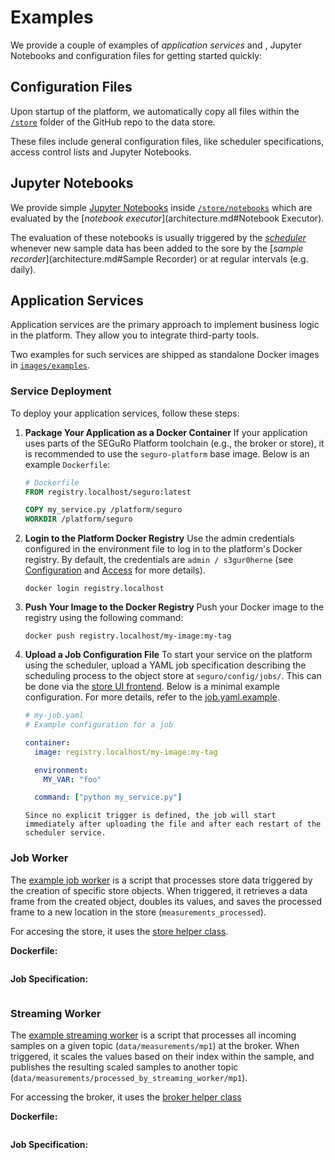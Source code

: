 # Examples

We provide a couple of examples of _application services_ and , Jupyter Notebooks and configuration files for getting started quickly:

## Configuration Files

Upon startup of the platform, we automatically copy all files within the [`/store`](https://github.com/SEGuRo-Projekt/Platform/tree/main/store) folder of the GitHub repo to the data store.

These files include general configuration files, like scheduler specifications, access control lists and Jupyter Notebooks.

## Jupyter Notebooks

We provide simple [Jupyter Notebooks](https://jupyter-notebook.readthedocs.io/en/stable/notebook.html) inside [`/store/notebooks`](https://github.com/SEGuRo-Projekt/Platform/tree/main/store/notebooks) which are evaluated by the [_notebook executor_](architecture.md#Notebook Executor).

The evaluation of these notebooks is usually triggered by the [_scheduler_](architecture.md#Scheduler) whenever new sample data has been added to the sore by the [_sample recorder_](architecture.md#Sample Recorder) or at regular intervals (e.g. daily).

## Application Services

Application services are the primary approach to implement business logic in the platform.
They allow you to integrate third-party tools.

Two examples for such services are shipped as standalone Docker images in [`images/examples`](https://github.com/SEGuRo-Projekt/Platform/tree/main/images/examples).

### Service Deployment

To deploy your application services, follow these steps:

1. **Package Your Application as a Docker Container**
   If your application uses parts of the SEGuRo Platform toolchain (e.g., the broker or store), it is recommended to use the `seguro-platform` base image. Below is an example `Dockerfile`:

   ```Dockerfile
   # Dockerfile
   FROM registry.localhost/seguro:latest

   COPY my_service.py /platform/seguro
   WORKDIR /platform/seguro
   ```

2. **Login to the Platform Docker Registry**
   Use the admin credentials configured in the environment file to log in to the platform's Docker registry. By default, the credentials are `admin / s3gur0herne` (see [Configuration](configuration.md) and [Access](access.md) for more details).

   ```shell
   docker login registry.localhost
   ```

3. **Push Your Image to the Docker Registry**
   Push your Docker image to the registry using the following command:

   ```shell
   docker push registry.localhost/my-image:my-tag
   ```

4. **Upload a Job Configuration File**
   To start your service on the platform using the scheduler, upload a YAML job specification describing the scheduling process to the object store at `seguro/config/jobs/`. This can be done via the [store UI frontend](https://ui.store.localhost). Below is a minimal example configuration. For more details, refer to the [job.yaml.example](https://github.com/SEGuRo-Projekt/Platform/blob/main/store/config/jobs/job.yaml.example).

   ```yaml
   # my-job.yaml
   # Example configuration for a job

   container:
     image: registry.localhost/my-image:my-tag

     environment:
       MY_VAR: "foo"

     command: ["python my_service.py"]
   ```

   ```{note}
   Since no explicit trigger is defined, the job will start immediately after uploading the file and after each restart of the scheduler service.
   ```

### Job Worker

The [example job worker](../images/examples/job-worker/job_worker/main.py) is a script that processes store data triggered by the creation of specific store objects. When triggered, it retrieves a data frame from the created object, doubles its values, and saves the processed frame to a new location in the store (`measurements_processed`).

For accesing the store, it uses the [store helper class](https://github.com/SEGuRo-Projekt/Platform/blob/main/seguro/common/store.py).

**Dockerfile:**
```{literalinclude} ../images/examples/job-worker/Dockerfile
```

**Job Specification:**
```{literalinclude} ../store/config/jobs/example-job-worker.yaml
```

### Streaming Worker

The [example streaming worker](../images/examples/streaming-worker/streaming_worker/main.py) is a script that processes all incoming samples on a given topic (`data/measurements/mp1`) at the broker. When triggered, it scales the values based on their index within the sample, and publishes the resulting scaled samples to another topic (`data/measurements/processed_by_streaming_worker/mp1`).

For accessing the broker, it uses the [broker helper class]((https://github.com/SEGuRo-Projekt/Platform/blob/main/seguro/common/broker.py))

**Dockerfile:**
```{literalinclude} ../images/examples/streaming-worker/Dockerfile
```

**Job Specification:**
```{literalinclude} ../store/config/jobs/examples-streaming-worker.yaml
```
